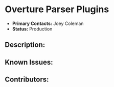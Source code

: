 # Overture Parser Plugins
- **Primary Contacts:**
  Joey Coleman
- **Status:**
  Production

## Description:


## Known Issues:


## Contributors:


